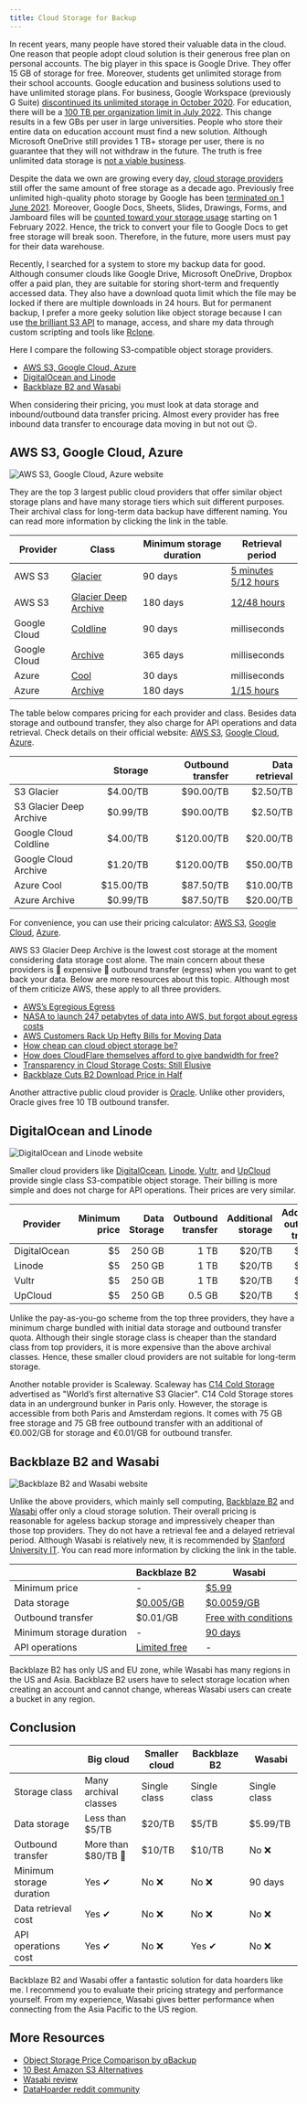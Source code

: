 ```yaml
---
title: Cloud Storage for Backup
---
```


In recent years, many people have stored their valuable data in the cloud. One reason that people adopt cloud solution is their generous free plan on personal accounts. The big player in this space is Google Drive. They offer 15 GB of storage for free. Moreover, students get unlimited storage from their school accounts. Google education and business solutions used to have unlimited storage plans. For business, Google Workspace (previously G Suite) [discontinued its unlimited storage in October 2020](https://9to5google.com/2020/10/08/google-workspace-drive-storage-limits/). For education, there will be a [100 TB per organization limit in July 2022](https://www.blog.google/outreach-initiatives/education/google-workspace-for-education). This change results in a few GBs per user in large universities. People who store their entire data on education account must find a new solution. Although Microsoft OneDrive still provides 1 TB+ storage per user, there is no guarantee that they will not withdraw in the future. The truth is free unlimited data storage is [not a viable business](https://twitter.com/dflieb/status/1326586070264279041).

Despite the data we own are growing every day, [cloud storage providers](https://www.theverge.com/2018/8/31/17796884/cloud-storage-service-google-drive-apple-icloud-microsoft-onedrive-dropbox-box-amazon) still offer the same amount of free storage as a decade ago. Previously free unlimited high-quality photo storage by Google has been [terminated on 1 June 2021](https://blog.google/products/photos/storage-changes/). Moreover, Google Docs, Sheets, Slides, Drawings, Forms, and Jamboard files will be [counted toward your storage usage](https://www.androidpolice.com/2021/04/05/google-is-delaying-when-docs-and-sheets-files-will-start-counting-against-account-storage/) starting on 1 February 2022. Hence, the trick to convert your file to Google Docs to get free storage will break soon. Therefore, in the future, more users must pay for their data warehouse.

Recently, I searched for a system to store my backup data for good. Although consumer clouds like Google Drive, Microsoft OneDrive, Dropbox offer a paid plan, they are suitable for storing short-term and frequently accessed data. They also have a download quota limit which the file may be locked if there are multiple downloads in 24 hours. But for permanent backup, I prefer a more geeky solution like object storage because I can use [the brilliant S3 API](https://aws.amazon.com/s3/storage-launches-infographic/) to manage, access, and share my data through custom scripting and tools like [Rclone](https://rclone.org/).

Here I compare the following S3-compatible object storage providers.

- [AWS S3, Google Cloud, Azure](#aws-s3%2C-google-cloud%2C-azure)
- [DigitalOcean and Linode](#digitalocean-and-linode)
- [Backblaze B2 and Wasabi](#backblaze-b2-and-wasabi)

When considering their pricing, you must look at data storage and inbound/outbound data transfer pricing. Almost every provider has free inbound data transfer to encourage data moving in but not out 😉.

## AWS S3, Google Cloud, Azure

![AWS S3, Google Cloud, Azure website](../2021-08-01-cloud-storage-for-backup/awsgcpaz.png)

They are the top 3 largest public cloud providers that offer similar object storage plans and have many storage tiers which suit different purposes. Their archival class for long-term data backup have different naming. You can read more information by clicking the link in the table.

| Provider     | Class                                                                                                             | Minimum storage duration | Retrieval period                                                                                                          |
| ------------ | ----------------------------------------------------------------------------------------------------------------- | ------------------------ | ------------------------------------------------------------------------------------------------------------------------- |
| AWS S3       | [Glacier](https://docs.aws.amazon.com/AmazonS3/latest/userguide/storage-class-intro.html#sc-glacier)              | 90 days                  | [5 minutes<br>5/12 hours](https://docs.aws.amazon.com/AmazonS3/latest/userguide/restoring-objects-retrieval-options.html) |
| AWS S3       | [Glacier Deep Archive](https://docs.aws.amazon.com/AmazonS3/latest/userguide/storage-class-intro.html#sc-glacier) | 180 days                 | [12/48 hours](https://docs.aws.amazon.com/AmazonS3/latest/userguide/restoring-objects-retrieval-options.html)             |
| Google Cloud | [Coldline](https://cloud.google.com/storage/docs/storage-classes#coldline)                                        | 90 days                  | milliseconds                                                                                                              |
| Google Cloud | [Archive](https://cloud.google.com/storage/docs/storage-classes#archive)                                          | 365 days                 | milliseconds                                                                                                              |
| Azure        | [Cool](https://docs.microsoft.com/en-us/azure/storage/blobs/storage-blob-storage-tiers#cool-access-tier)          | 30 days                  | milliseconds                                                                                                              |
| Azure        | [Archive](https://docs.microsoft.com/en-us/azure/storage/blobs/storage-blob-storage-tiers#archive-access-tier)    | 180 days                 | [1/15 hours](https://docs.microsoft.com/en-us/azure/storage/blobs/storage-blob-rehydration)                               |

The table below compares pricing for each provider and class. Besides data storage and outbound transfer, they also charge for API operations and data retrieval. Check details on their official website: [AWS S3](https://aws.amazon.com/s3/pricing/), [Google Cloud](https://cloud.google.com/storage/pricing), [Azure](https://azure.microsoft.com/en-us/pricing/details/storage/blobs/).

|                         |   Storage | Outbound transfer | Data retrieval |
| ----------------------- | --------: | ----------------: | -------------: |
| S3 Glacier              |  $4.00/TB |         $90.00/TB |       $2.50/TB |
| S3 Glacier Deep Archive |  $0.99/TB |         $90.00/TB |       $2.50/TB |
| Google Cloud Coldline   |  $4.00/TB |        $120.00/TB |      $20.00/TB |
| Google Cloud Archive    |  $1.20/TB |        $120.00/TB |      $50.00/TB |
| Azure Cool              | $15.00/TB |         $87.50/TB |      $10.00/TB |
| Azure Archive           |  $0.99/TB |         $87.50/TB |      $20.00/TB |

For convenience, you can use their pricing calculator: [AWS S3](https://calculator.aws/), [Google Cloud](https://cloud.google.com/products/calculator), [Azure](https://azure.microsoft.com/en-us/pricing/calculator/).

AWS S3 Glacier Deep Archive is the lowest cost storage at the moment considering data storage cost alone. The main concern about these providers is 💢 expensive 💢 outbound transfer (egress) when you want to get back your data. Below are more resources about this topic. Although most of them criticize AWS, these apply to all three providers.

- [AWS’s Egregious Egress](https://blog.cloudflare.com/aws-egregious-egress/)
- [NASA to launch 247 petabytes of data into AWS, but forgot about egress costs](https://news.ycombinator.com/item?id=22626097)
- [AWS Customers Rack Up Hefty Bills for Moving Data](https://news.ycombinator.com/item?id=21314412)
- [How cheap can cloud object storage be?](https://simon-80033.medium.com/how-cheap-can-cloud-storage-be-8262c67b48c1)
- [How does CloudFlare themselves afford to give bandwidth for free?](https://news.ycombinator.com/item?id=20791563)
- [Transparency in Cloud Storage Costs: Still Elusive](https://www.backblaze.com/blog/transparency-in-cloud-storage-costs/)
- [Backblaze Cuts B2 Download Price in Half](https://www.backblaze.com/blog/backblaze-b2-drops-download-price-in-half/)

Another attractive public cloud provider is [Oracle](https://www.oracle.com/cloud/storage/pricing.html). Unlike other providers, Oracle gives free 10 TB outbound transfer.

## DigitalOcean and Linode

![DigitalOcean and Linode website](../2021-08-01-cloud-storage-for-backup/doli.png)

Smaller cloud providers like [DigitalOcean](https://www.digitalocean.com/products/spaces/), [Linode](https://www.linode.com/products/object-storage/), [Vultr](https://www.vultr.com/products/object-storage/), and [UpCloud](https://upcloud.com/products/object-storage/) provide single class S3-compatible object storage. Their billing is more simple and does not charge for API operations. Their prices are very similar.

| Provider     | Minimum price | Data Storage | Outbound transfer | Additional storage | Additional outbound transfer |
| ------------ | ------------: | -----------: | ----------------: | -----------------: | ---------------------------: |
| DigitalOcean |            $5 |       250 GB |              1 TB |             $20/TB |                       $10/TB |
| Linode       |            $5 |       250 GB |              1 TB |             $20/TB |                       $10/TB |
| Vultr        |            $5 |       250 GB |              1 TB |             $20/TB |                       $10/TB |
| UpCloud      |            $5 |       250 GB |            0.5 GB |             $20/TB |                       $10/TB |

Unlike the pay-as-you-go scheme from the top three providers, they have a minimum charge bundled with initial data storage and outbound transfer quota. Although their single storage class is cheaper than the standard class from top providers, it is more expensive than the above archival classes. Hence, these smaller cloud providers are not suitable for long-term storage.

Another notable provider is Scaleway. Scaleway has [C14 Cold Storage](https://www.scaleway.com/en/c14-cold-storage/) advertised as "World’s first alternative S3 Glacier". C14 Cold Storage stores data in an underground bunker in Paris only. However, the storage is accessible from both Paris and Amsterdam regions. It comes with 75 GB free storage and 75 GB free outbound transfer with an additional of €0.002/GB for storage and €0.01/GB for outbound transfer.

## Backblaze B2 and Wasabi

![Backblaze B2 and Wasabi website](../2021-08-01-cloud-storage-for-backup/bbwa.png)

Unlike the above providers, which mainly sell computing, [Backblaze B2](https://www.backblaze.com/b2/cloud-storage.html) and [Wasabi](https://wasabi.com/) offer only a cloud storage solution. Their overall pricing is reasonable for ageless backup storage and impressively cheaper than those top providers. They do not have a retrieval fee and a delayed retrieval period. Although Wasabi is relatively new, it is recommended by [Stanford University IT](https://uit.stanford.edu/storage/wasabi-cloud-storage). You can read more information by clicking the link in the table.

|                          | Backblaze B2                                                            | Wasabi                                                                           |
| ------------------------ | ----------------------------------------------------------------------- | -------------------------------------------------------------------------------- |
| Minimum price            | -                                                                       | [$5.99](https://wasabi.com/paygo-pricing-faq/#minimum-storage-charge)            |
| Data storage             | [$0.005/GB](https://www.backblaze.com/b2/cloud-storage-pricing.html)    | [$0.0059/GB](https://wasabi.com/cloud-storage-pricing/)                          |
| Outbound transfer        | $0.01/GB                                                                | [Free with conditions](https://wasabi.com/paygo-pricing-faq/#free-egress-policy) |
| Minimum storage duration | -                                                                       | [90 days](https://wasabi.com/paygo-pricing-faq/#minimum-storage-duration)        |
| API operations           | [Limited free](https://www.backblaze.com/b2/b2-transactions-price.html) | -                                                                                |

Backblaze B2 has only US and EU zone, while Wasabi has many regions in the US and Asia. Backblaze B2 users have to select storage location when creating an account and cannot change, whereas Wasabi users can create a bucket in any region.

## Conclusion

|                          | Big cloud             | Smaller cloud | Backblaze B2 | Wasabi       |
| ------------------------ | --------------------- | ------------- | ------------ | ------------ |
| Storage class            | Many archival classes | Single class  | Single class | Single class |
| Data storage             | Less than $5/TB       | $20/TB        | $5/TB        | $5.99/TB     |
| Outbound transfer        | More than $80/TB 💢   | $10/TB        | $10/TB       | No ❌        |
| Minimum storage duration | Yes ✔                 | No ❌         | No ❌        | 90 days      |
| Data retrieval cost      | Yes ✔                 | No ❌         | No ❌        | No ❌        |
| API operations cost      | Yes ✔                 | No ❌         | Yes ✔        | No ❌        |

Backblaze B2 and Wasabi offer a fantastic solution for data hoarders like me. I recommend you to evaluate their pricing strategy and performance yourself. From my experience, Wasabi gives better performance when connecting from the Asia Pacific to the US region.

## More Resources

- [Object Storage Price Comparison by qBackup](https://www.qualeed.com/en/qbackup/cloud-storage-comparison/)
- [10 Best Amazon S3 Alternatives](https://www.coralnodes.com/amazon-s3-alternatives/)
- [Wasabi review](https://www.coralnodes.com/wasabi-storage-review/)
- [DataHoarder reddit community](https://www.reddit.com/r/DataHoarder/)
